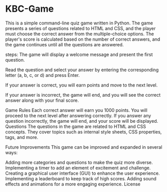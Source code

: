 # KBC-Game

This is a simple command-line quiz game written in Python. 
The game presents a series of questions related to HTML and CSS, and the player must choose the correct answer from the multiple-choice options.
The player's score is calculated based on the number of correct answers, and the game continues until all the questions are answered.

steps:
The game will display a welcome message and present the first question.

Read the question and select your answer by entering the corresponding letter (a, b, c, or d) and press Enter.

If your answer is correct, you will earn points and move to the next level.

If your answer is incorrect, the game will end, and you will see the correct answer along with your final score.

Game Rules
Each correct answer will earn you 1000 points.
You will proceed to the next level after answering correctly.
If you answer any question incorrectly, the game will end, and your score will be displayed.
Questions
The questions in the game are related to HTML and CSS concepts. They cover topics such as internal style sheets, CSS properties, tags, and more.

Future Improvements
This game can be improved and expanded in several ways:

Adding more categories and questions to make the quiz more diverse.
Implementing a timer to add an element of excitement and challenge.
Creating a graphical user interface (GUI) to enhance the user experience.
Implementing a leaderboard to keep track of high scores.
Adding sound effects and animations for a more engaging experience.
License
